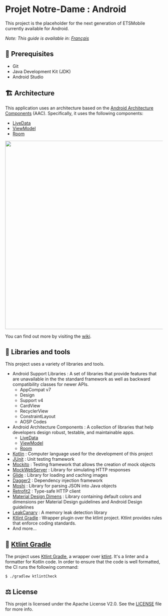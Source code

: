# Projet Notre-Dame : Android

This project is the placeholder for the next generation of ETSMobile currently available for Android.

_Note: This guide is available in: [Français](https://github.com/ApplETS/Notre-Dame/blob/master/android/README.fr.md)_

## :rocket: Prerequisites

* Git
* Java Development Kit (JDK)
* Android Studio

## 🏗 Architecture

This application uses an architecture based on the [Android Architecture Components](https://developer.android.com/topic/libraries/architecture/index.html) (AAC). Specifically, it uses the following components: 
* [LiveData](https://developer.android.com/reference/android/arch/lifecycle/LiveData.html)
* [ViewModel](https://developer.android.com/reference/android/arch/lifecycle/ViewModel.html)
* [Room](https://developer.android.com/topic/libraries/architecture/room.html)

<image src="docs/images/etsmobile_architecture.png" width="600" />

You can find out more by visiting the [wiki](https://github.com/ApplETS/Notre-Dame-Android/wiki/Architecture-(EN)).

## :hammer: Libraries and tools
This project uses a variety of libraries and tools.
* Android Support Libraries : A set of libraries that provide features that are unavailable in the the standard framework as well as backward compatibility classes for newer APIs.
  * AppCompat v7
  * Design
  * Support v4
  * CardView
  * RecyclerView
  * ConstraintLayout
  * AOSP Codes
* Android Architecture Components : A collection of libraries that help developers design robust, testable, and maintainable apps.
  * [LiveData](https://developer.android.com/topic/libraries/architecture/livedata.html)
  * [ViewModel](https://developer.android.com/topic/libraries/architecture/viewmodel.html)
  * [Room](https://developer.android.com/topic/libraries/architecture/room.html)
* [Kotlin](http://kotlinlang.org/) : Computer language used for the development of this project
* [JUnit](https://junit.org/) : Unit testing framework
* [Mockito](http://site.mockito.org/) : Testing framework that allows the creation of mock objects
* [MockWebServer](https://github.com/square/okhttp/tree/master/mockwebserver) : Library for simulating HTTP responses
* [Glide](https://bumptech.github.io/glide/) : Library for loading and caching images
* [Dagger2](https://google.github.io/dagger/) : Dependency injection framework
* [Moshi](https://github.com/square/moshi/) : Library for parsing JSON into Java objects
* [Retrofit2](http://square.github.io/retrofit/) : Type-safe HTTP client
* [Material Design Dimens](https://github.com/DmitryMalkovich/material-design-dimens) : Library containing default colors and dimensions per Material Design guidelines and Android Design guidelines
* [LeakCanary](https://github.com/square/leakcanary) : A memory leak detection library
* [Ktlint Gradle](https://github.com/JLLeitschuh/ktlint-gradle) : Wrapper plugin over the ktlint project. Ktlint provides rules that enforce coding standards.
* And more...

## :construction: [Ktlint Gradle](https://github.com/jlleitschuh/ktlint-gradle)
The project uses [Ktlint Gradle](https://github.com/jlleitschuh/ktlint-gradle), a wrapper over [ktlint](https://ktlint.github.io/). It's a linter and a formatter for Kotlin code. In order to ensure that the code is well formatted, the CI runs the following command:
```shell
$ ./gradlew ktlintCheck
```

## ⚖️ License

This projet is licensed under the Apache License V2.0. See the [LICENSE](https://github.com/ApplETS/Notre-Dame-Android/blob/master/LICENSE) file for more info.

